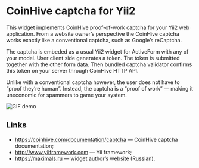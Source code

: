 # CoinHive captcha for Yii2

This widget implements CoinHive proof-of-work captcha for your Yii2 web application.
From a website owner’s perspective the CoinHive captcha works exactly like a conventional captcha,
such as Google’s reCaptcha.

The captcha is embeded as a usual Yii2 widget for ActiveForm with any of your model.
User client side generates a token. The token is submitted together with the other form data.
Then bundled captcha validator confirms this token on your server through CoinHive HTTP API.

Unlike with a conventional captcha however, the user does not have to “proof they’re human”.
Instead, the captcha is a “proof of work” — making it uneconomic for spammers to game your system.

![GIF demo](https://user-images.githubusercontent.com/980679/30642361-37e2b8d8-9e13-11e7-8e3c-0580028435cb.gif)


## Links

* https://coinhive.com/documentation/captcha — CoinHive captcha documentation;
* http://www.yiiframework.com — Yii framework;
* https://maximals.ru — widget author’s website (Russian).
